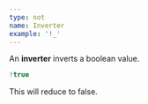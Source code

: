 ```yaml
---
type: not
name: Inverter
example: '!_'
---
```


An **inverter** inverts a boolean value.

```javascript
!true
```

This will reduce to false.
